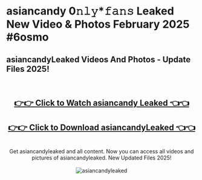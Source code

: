 # asiancandy 0𝚗𝚕𝚢*𝚏𝚊𝚗𝚜 Leaked New Video & Photos February 2025 #6osmo

<h2>asiancandyLeaked Videos And Photos - Update Files 2025!</h2>
<br>
<div align="center">
<h2><a href="https://mediaupload.pro?title=asiancandy&ref=11F" rel="nofollow">👉👉 Click to Watch asiancandy Leaked 👈👈</a></h2>
<h2><a href="https://mediaupload.pro?title=asiancandy&ref=11F" rel="nofollow">👉👉 Click to Download asiancandyLeaked 👈👈</a></h2>
<br>
Get asiancandyleaked and all content. Now you can access all videos and pictures of asiancandyleaked. New Updated Files 2025!
<br>
<br>
<a href="https://mediaupload.pro?title=asiancandy&ref=11F" rel="nofollow" data-target="animated-image.originalLink"><img src="https://i.ibb.co/Gkj2r4b/banner.png" alt="asiancandyleaked" style="max-width: 100%; display: inline-block;" data-target="animated-image.originalImage"></a>
</div>
<br>

